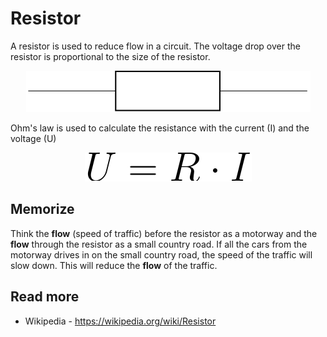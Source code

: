 # Resistor

A resistor is used to reduce flow in a circuit. The voltage drop over the resistor is proportional to the size of the resistor.  

<div style="text-align:center">
  <img src="../latexdocuments/resistor.svg" alt="Symbol of resistor."/>
</div>


Ohm's law is used to calculate the resistance with the current (I) and the voltage (U)

<div style="text-align:center">
  <img src="../latexdocuments/ohms_law.svg" alt="Ohm's law."/>
</div>

## Memorize

Think the **flow** (speed of traffic) before the resistor as a motorway and the **flow**  through the resistor as a small country road. If all the cars from the motorway drives in on the small country road, the speed of the traffic will slow down. This will reduce the **flow** of the traffic.

## Read more

 - Wikipedia - https://wikipedia.org/wiki/Resistor

